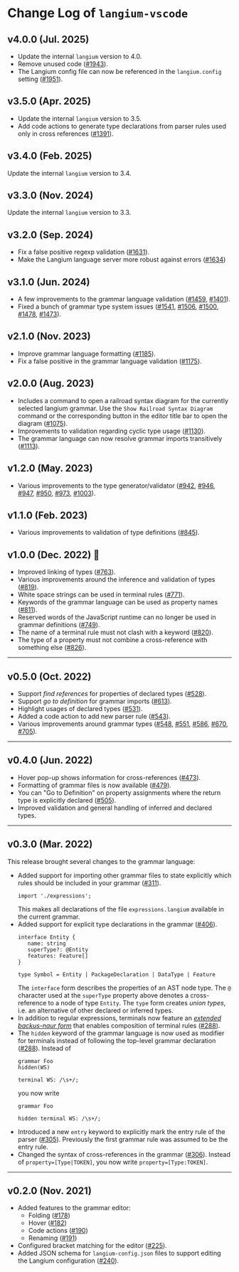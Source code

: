 # Change Log of `langium-vscode`

## v4.0.0 (Jul. 2025)

* Update the internal `langium` version to 4.0.
* Remove unused code ([#1943](https://github.com/eclipse-langium/langium/pull/1943)).
* The Langium config file can now be referenced in the `langium.config` setting ([#1951](https://github.com/eclipse-langium/langium/pull/1951)).

## v3.5.0 (Apr. 2025)

* Update the internal `langium` version to 3.5.
* Add code actions to generate type declarations from parser rules used only in cross references ([#1391](https://github.com/eclipse-langium/langium/pull/1391)).

## v3.4.0 (Feb. 2025)

Update the internal `langium` version to 3.4.

## v3.3.0 (Nov. 2024)

Update the internal `langium` version to 3.3.

## v3.2.0 (Sep. 2024)

* Fix a false positive regexp validation ([#1631](https://github.com/eclipse-langium/langium/pull/1631)).
* Make the Langium language server more robust against errors ([#1634](https://github.com/eclipse-langium/langium/pull/1634))

## v3.1.0 (Jun. 2024)

* A few improvements to the grammar language validation ([#1459](https://github.com/eclipse-langium/langium/pull/1459), [#1401](https://github.com/eclipse-langium/langium/pull/1401)).
* Fixed a bunch of grammar type system issues ([#1541](https://github.com/eclipse-langium/langium/pull/1541), [#1506](https://github.com/eclipse-langium/langium/pull/1506), [#1500](https://github.com/eclipse-langium/langium/pull/1500), [#1478](https://github.com/eclipse-langium/langium/pull/1478), [#1473](https://github.com/eclipse-langium/langium/pull/1473)).

## v2.1.0 (Nov. 2023)

* Improve grammar language formatting ([#1185](https://github.com/eclipse-langium/langium/pull/1185)).
* Fix a false positive in the grammar language validation ([#1175](https://github.com/eclipse-langium/langium/pull/1175)).

## v2.0.0 (Aug. 2023)

* Includes a command to open a railroad syntax diagram for the currently selected langium grammar. Use the `Show Railroad Syntax Diagram` command or the corresponding button in the editor title bar to open the diagram ([#1075](https://github.com/eclipse-langium/langium/pull/1075)).
* Improvements to validation regarding cyclic type usage ([#1130](https://github.com/eclipse-langium/langium/pull/1130)).
* The grammar language can now resolve grammar imports transitively ([#1113](https://github.com/eclipse-langium/langium/pull/1113)).

## v1.2.0 (May. 2023)

* Various improvements to the type generator/validator ([#942](https://github.com/eclipse-langium/langium/pull/942), [#946](https://github.com/eclipse-langium/langium/pull/946), [#947](https://github.com/eclipse-langium/langium/pull/947), [#950](https://github.com/eclipse-langium/langium/pull/950), [#973](https://github.com/eclipse-langium/langium/pull/973), [#1003](https://github.com/eclipse-langium/langium/pull/1003)).

## v1.1.0 (Feb. 2023)

* Various improvements to validation of type definitions ([#845](https://github.com/eclipse-langium/langium/pull/845)).

## v1.0.0 (Dec. 2022) 🎉

 * Improved linking of types ([#763](https://github.com/eclipse-langium/langium/pull/763)).
 * Various improvements around the inference and validation of types ([#819](https://github.com/eclipse-langium/langium/pull/819)).
 * White space strings can be used in terminal rules ([#771](https://github.com/eclipse-langium/langium/pull/771)).
 * Keywords of the grammar language can be used as property names ([#811](https://github.com/eclipse-langium/langium/pull/811)).
 * Reserved words of the JavaScript runtime can no longer be used in grammar definitions ([#749](https://github.com/eclipse-langium/langium/pull/749)).
 * The name of a terminal rule must not clash with a keyword ([#820](https://github.com/eclipse-langium/langium/pull/820)).
 * The type of a property must not combine a cross-reference with something else ([#826](https://github.com/eclipse-langium/langium/pull/826)).

---

## v0.5.0 (Oct. 2022)

 * Support _find references_ for properties of declared types ([#528](https://github.com/eclipse-langium/langium/pull/528)).
 * Support _go to definition_ for grammar imports ([#613](https://github.com/eclipse-langium/langium/pull/613)).
 * Highlight usages of declared types ([#531](https://github.com/eclipse-langium/langium/pull/531)).
 * Added a code action to add new parser rule ([#543](https://github.com/eclipse-langium/langium/pull/543)).
 * Various improvements around grammar types ([#548](https://github.com/eclipse-langium/langium/pull/548), [#551](https://github.com/eclipse-langium/langium/pull/551), [#586](https://github.com/eclipse-langium/langium/pull/586), [#670](https://github.com/eclipse-langium/langium/pull/670), [#705](https://github.com/eclipse-langium/langium/pull/705)).

---

## v0.4.0 (Jun. 2022)

 * Hover pop-up shows information for cross-references ([#473](https://github.com/eclipse-langium/langium/pull/473)).
 * Formatting of grammar files is now available ([#479](https://github.com/eclipse-langium/langium/pull/479)).
 * You can "Go to Definition" on property assignments where the return type is explicitly declared ([#505](https://github.com/eclipse-langium/langium/pull/505)).
 * Improved validation and general handling of inferred and declared types.

---

## v0.3.0 (Mar. 2022)

This release brought several changes to the grammar language:

 * Added support for importing other grammar files to state explicitly which rules should be included in your grammar ([#311](https://github.com/eclipse-langium/langium/pull/311)).
   ```
   import './expressions';
   ```
   This makes all declarations of the file `expressions.langium` available in the current grammar.
 * Added support for explicit type declarations in the grammar ([#406](https://github.com/eclipse-langium/langium/pull/406)).
   ```
   interface Entity {
      name: string
      superType?: @Entity
      features: Feature[]
   }

   type Symbol = Entity | PackageDeclaration | DataType | Feature
   ```
   The `interface` form describes the properties of an AST node type. The `@` character used at the `superType` property above denotes a cross-reference to a node of type `Entity`. The `type` form creates _union types_, i.e. an alternative of other declared or inferred types.
 * In addition to regular expressions, terminals now feature an [_extended backus-naur form_](https://langium.org/docs/grammar-language/#more-on-terminal-rules) that enables composition of terminal rules ([#288](https://github.com/eclipse-langium/langium/pull/288)).
 * The `hidden` keyword of the grammar language is now used as modifier for terminals instead of following the top-level grammar declaration ([#288](https://github.com/eclipse-langium/langium/pull/288)).
   Instead of
   ```
   grammar Foo
   hidden(WS)

   terminal WS: /\s+/;
   ```
   you now write
   ```
   grammar Foo

   hidden terminal WS: /\s+/;
   ```
 * Introduced a new `entry` keyword to explicitly mark the entry rule of the parser ([#305](https://github.com/eclipse-langium/langium/pull/305)). Previously the first grammar rule was assumed to be the entry rule.
 * Changed the syntax of cross-references in the grammar ([#306](https://github.com/eclipse-langium/langium/pull/306)). Instead of `property=[Type|TOKEN]`, you now write `property=[Type:TOKEN]`.

---

## v0.2.0 (Nov. 2021)

 * Added features to the grammar editor:
    * Folding ([#178](https://github.com/eclipse-langium/langium/pull/178))
    * Hover ([#182](https://github.com/eclipse-langium/langium/pull/182))
    * Code actions ([#190](https://github.com/eclipse-langium/langium/pull/190))
    * Renaming ([#191](https://github.com/eclipse-langium/langium/pull/191))
 * Configured bracket matching for the editor ([#225](https://github.com/eclipse-langium/langium/pull/225)).
 * Added JSON schema for `langium-config.json` files to support editing the Langium configuration ([#240](https://github.com/eclipse-langium/langium/pull/240)).
